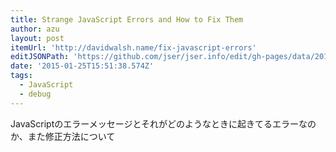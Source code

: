 ```yaml
---
title: Strange JavaScript Errors and How to Fix Them
author: azu
layout: post
itemUrl: 'http://davidwalsh.name/fix-javascript-errors'
editJSONPath: 'https://github.com/jser/jser.info/edit/gh-pages/data/2015/01/index.json'
date: '2015-01-25T15:51:38.574Z'
tags:
  - JavaScript
  - debug
---
```

JavaScriptのエラーメッセージとそれがどのようなときに起きてるエラーなのか、また修正方法について
